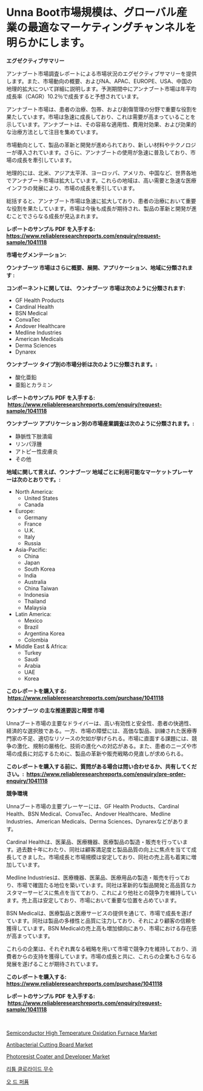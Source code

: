 <p><h1>Unna Boot市場規模は、グローバル産業の最適なマーケティングチャンネルを明らかにします。</h1></p><p><strong>エグゼクティブサマリー</strong></p>
<p><p>アンナブート市場調査レポートによる市場状況のエグゼクティブサマリーを提供します。また、市場動向の概要、およびNA、APAC、EUROPE、USA、中国の地理的拡大について詳細に説明します。予測期間中にアンナブート市場は年平均成長率（CAGR）10.2％で成長すると予想されています。</p><p>アンナブート市場は、患者の治療、包帯、および創傷管理の分野で重要な役割を果たしています。市場は急速に成長しており、これは需要が高まっていることを示しています。アンナブートは、その容易な適用性、費用対効果、および効果的な治療方法として注目を集めています。</p><p>市場動向として、製品の革新と開発が進められており、新しい材料やテクノロジーが導入されています。さらに、アンナブートの使用が急速に普及しており、市場の成長を牽引しています。</p><p>地理的には、北米、アジア太平洋、ヨーロッパ、アメリカ、中国など、世界各地でアンナブート市場は拡大しています。これらの地域は、高い需要と急速な医療インフラの発展により、市場の成長を牽引しています。</p><p>総括すると、アンナブート市場は急速に拡大しており、患者の治療において重要な役割を果たしています。市場は今後も成長が期待され、製品の革新と開発が進むことでさらなる成長が見込まれます。</p></p>
<p><strong>レポートのサンプル PDF を入手する: <a href="https://www.reliableresearchreports.com/enquiry/request-sample/1041118">https://www.reliableresearchreports.com/enquiry/request-sample/1041118</a></strong></p>
<p><strong>市場セグメンテーション:</strong></p>
<p><strong> ウンナブーツ 市場はさらに概要、展開、アプリケーション、地域に分類されます :</strong></p>
<p><strong>コンポーネントに関しては、 ウンナブーツ 市場は次のように分類されます: &nbsp;</strong></p>
<p><ul><li>GF Health Products</li><li>Cardinal Health</li><li>BSN Medical</li><li>ConvaTec</li><li>Andover Healthcare</li><li>Medline Industries</li><li>American Medicals</li><li>Derma Sciences</li><li>Dynarex</li></ul></p>
<p><strong> ウンナブーツ タイプ別の市場分析は次のように分類されます。:</strong></p>
<p><ul><li>酸化亜鉛</li><li>亜鉛とカラミン</li></ul></p>
<p><strong>レポートのサンプル PDF を入手する: &nbsp;<a href="https://www.reliableresearchreports.com/enquiry/request-sample/1041118">https://www.reliableresearchreports.com/enquiry/request-sample/1041118</a></strong></p>
<p><strong> ウンナブーツ アプリケーション別の市場産業調査は次のように分類されます。:</strong></p>
<p><ul><li>静脈性下肢潰瘍</li><li>リンパ浮腫</li><li>アトピー性皮膚炎</li><li>その他</li></ul></p>
<p><strong>地域に関して言えば、ウンナブーツ 地域ごとに利用可能なマーケットプレーヤーは次のとおりです。:</strong></p>
<p><ul>
    <li>
        North America:
        <ul>
            <li>United States</li>
            <li>Canada</li>
        </ul>
    </li>
    <li>
        Europe:
        <ul>
            <li>Germany</li>
            <li>France</li>
            <li>U.K.</li>
            <li>Italy</li>
            <li>Russia</li>
        </ul>
    </li>
    <li>
        Asia-Pacific:
        <ul>
            <li>China</li>
            <li>Japan</li>
            <li>South Korea</li>
            <li>India</li>
            <li>Australia</li>
            <li>China Taiwan</li>
            <li>Indonesia</li>
            <li>Thailand</li>
            <li>Malaysia</li>
        </ul>
    </li>
    <li>
        Latin America:
        <ul>
            <li>Mexico</li>
            <li>Brazil</li>
            <li>Argentina Korea</li>
            <li>Colombia</li>
        </ul>
    </li>
    <li>
        Middle East & Africa:
        <ul>
            <li>Turkey</li>
            <li>Saudi</li>
            <li>Arabia</li>
            <li>UAE</li>
            <li>Korea</li>
        </ul>
    </li>
    </ul></p>
<p><strong>このレポートを購入する: &nbsp;<a href="https://www.reliableresearchreports.com/purchase/1041118">https://www.reliableresearchreports.com/purchase/1041118</a></strong></p>
<p><strong>ウンナブーツ の主な推進要因と障壁 市場</strong></p>
<p><p>Unnaブート市場の主要なドライバーは、高い有効性と安全性、患者の快適性、経済的な選択肢である。一方、市場の障壁には、高価な製品、訓練された医療専門家の不足、適切なリソースの欠如が挙げられる。市場に直面する課題には、競争の激化、規制の厳格化、技術の進化への対応がある。また、患者のニーズや市場の成長に対応するために、製品の革新や販売戦略の見直しが求められる。</p></p>
<p><strong>このレポートを購入する前に、質問がある場合は問い合わせるか、共有してください。:&nbsp; <a href="https://www.reliableresearchreports.com/enquiry/pre-order-enquiry/1041118">https://www.reliableresearchreports.com/enquiry/pre-order-enquiry/1041118</a></strong></p>
<p><strong>競争環境</strong></p>
<p><p>Unnaブート市場の主要プレーヤーには、GF Health Products、Cardinal Health、BSN Medical、ConvaTec、Andover Healthcare、Medline Industries、American Medicals、Derma Sciences、Dynarexなどがあります。 </p><p>Cardinal Healthは、医薬品、医療機器、医療製品の製造・販売を行っています。過去数十年にわたり、同社は顧客満足度と製品品質の向上に焦点を当てて成長してきました。市場成長と市場規模は安定しており、同社の売上高も着実に増加しています。</p><p>Medline Industriesは、医療機器、医薬品、医療用品の製造・販売を行っており、市場で確固たる地位を築いています。同社は革新的な製品開発と高品質なカスタマーサービスに焦点を当てており、これにより他社との競争力を維持しています。売上高は安定しており、市場において重要な位置を占めています。</p><p>BSN Medicalは、医療製品と医療サービスの提供を通じて、市場で成長を遂げています。同社は製品の多様性と品質に注力しており、それにより顧客の信頼を獲得しています。BSN Medicalの売上高も増加傾向にあり、市場における存在感が高まっています。</p><p>これらの企業は、それぞれ異なる戦略を用いて市場で競争力を維持しており、消費者からの支持を獲得しています。市場の成長と共に、これらの企業もさらなる発展を遂げることが期待されています。</p></p>
<p><strong>このレポートを購入する: &nbsp; <a href="https://www.reliableresearchreports.com/purchase/1041118">https://www.reliableresearchreports.com/purchase/1041118</a></strong></p>
<p><strong>レポートのサンプル PDF を入手する: &nbsp;<a href="https://www.reliableresearchreports.com/enquiry/request-sample/1041118">https://www.reliableresearchreports.com/enquiry/request-sample/1041118</a></strong><strong></strong></p>
<p>&nbsp;</p>
<p><p><a href="https://github.com/angelajermaine/Market-Research-Report-List-2/blob/main/semiconductor-high-temperature-oxidation-furnace-market.md">Semiconductor High Temperature Oxidation Furnace Market</a></p><p><a href="https://view.publitas.com/reportprime-1/antibacterial-cutting-board-market-offer-valuable-insights-into-market-size-market-share-market-trends-and-projections-spanning-from-2024-to-2031/">Antibacterial Cutting Board Market</a></p><p><a href="https://github.com/beatblasta/Market-Research-Report-List-2/blob/main/photoresist-coater-and-developer-market.md">Photoresist Coater and Developer Market</a></p><p><a href="https://medium.com/@m.arbadji/%EB%A6%AC%ED%8A%AC-%EC%97%BC%ED%99%94%EB%AC%BC-%EB%AC%B4%EC%88%98%ED%99%94%EB%AC%BC-%EC%8B%9C%EC%9E%A5-%EB%B6%84%EC%84%9D-%EA%B8%80%EB%A1%9C%EB%B2%8C-%EC%82%B0%EC%97%85-%EC%A0%84%EB%A7%9D-%EB%B0%8F-%EC%98%88%EC%B8%A1-2024%EB%85%84-2031%EB%85%84-f41164a2213b">리튬 클로라이드 무수</a></p><p><a href="https://medium.com/@m.arbadji/eau-de-parfum-%EC%8B%9C%EC%9E%A5-%EC%A7%80%ED%91%9C-%ED%95%B4%EC%84%9D-%EC%8B%9C%EC%9E%A5-%EC%A0%90%EC%9C%A0%EC%9C%A8-%ED%8A%B8%EB%A0%8C%EB%93%9C-%EB%B0%8F-%EC%84%B1%EC%9E%A5-%ED%8C%A8%ED%84%B4-336ce542fe07">오 드 퍼퓸</a></p></p>